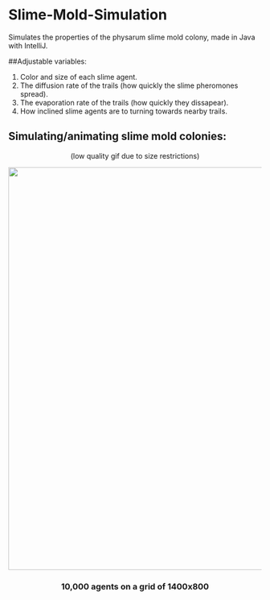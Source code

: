 # Slime-Mold-Simulation
Simulates the properties of the physarum slime mold colony, made in Java with IntelliJ.

##Adjustable variables:
1. Color and size of each slime agent.
2. The diffusion rate of the trails (how quickly the slime pheromones spread).
3. The evaporation rate of the trails (how quickly they dissapear).
4. How inclined slime agents are to turning towards nearby trails.

## Simulating/animating slime mold colonies:
<p align="center">(low quality gif due to size restrictions) </p>

<image align="center" width="800" src="https://user-images.githubusercontent.com/64125245/180597542-4d319da6-aa11-4ef4-bb68-e9cb68f2fbdd.gif"><image>
<h3 align="center"> 10,000 agents on a grid of 1400x800 </h3>

